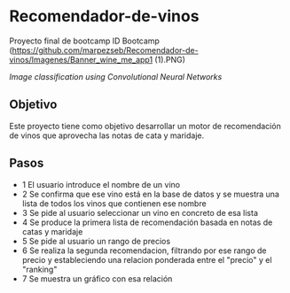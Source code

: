 # Recomendador-de-vinos
Proyecto final de bootcamp ID Bootcamp
(https://github.com/marpezseb/Recomendador-de-vinos/Imagenes/Banner_wine_me_app1 (1).PNG)

_Image classification using Convolutional Neural Networks_
## Objetivo
Este proyecto tiene como objetivo desarrollar un motor de recomendación de vinos que aprovecha las notas de cata y maridaje.
## Pasos
  - 1 El usuario introduce el nombre de un vino
  - 2 Se confirma que ese vino está en la base de datos y se muestra una lista de todos los vinos que contienen ese nombre
  - 3 Se pide al usuario seleccionar un vino en concreto de esa lista
  - 4 Se produce la primera lista de recomendación basada en notas de catas y maridaje
  - 5 Se pide al usuario un rango de precios
  - 6 Se realiza la segunda recomendacion, filtrando por ese rango de precio y estableciendo una relacion ponderada entre el "precio" y el "ranking"
  - 7 Se muestra un gráfico con esa relación 
